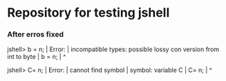 # Repository for testing jshell
### After erros fixed
jshell> b = n;
|  Error:
|  incompatible types: possible lossy con
version from int to byte
|  b = n;
|      ^

jshell> C= n;
|  Error:
|  cannot find symbol
|    symbol:   variable C
|  C= n;
|  ^
